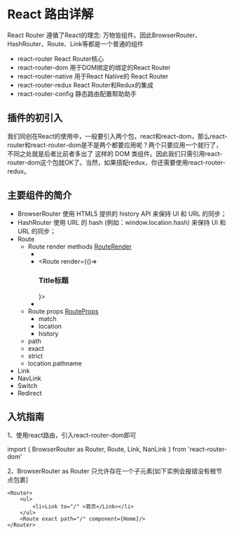 # React 路由详解

React Router 遵循了React的理念: 万物皆组件。因此BrowserRouter、HashRouter、Route、Link等都是一个普通的组件

- react-router  React Router核心
- react-router-dom  用于DOM绑定的绑定的React Router
- react-router-native   用于React Native的 React Router
- react-router-redux     React Router和Redux的集成
- react-router-config   静态路由配置帮助助手

## 插件的初引入
我们同创在React的使用中，一般要引入两个包，react和react-dom，那么react-router和react-router-dom是不是两个都要应用呢？两个只要应用一个就行了，不同之处就是后者比前者多出了<Link> <BrowserRouter>这样的 DOM 类组件。因此我们只需引用react-router-dom这个包就OK了。当然，如果搭配redux，你还需要使用react-router-redux。

## 主要组件的简介

- BrowserRouter 使用 HTML5 提供的 history API 来保持 UI 和 URL 的同步；
- HashRouter    使用 URL 的 hash (例如：window.location.hash) 来保持 UI 和 URL 的同步；
- Route 
  - Route render methods [RouteRender](./Route.jsx) 
    - <Route component={Home}>
    - <Route render={()=><h3>Title标题</h3>}>
    - <Route children>
  - Route props [RouteProps](./Route-params.jsx) 
    - match
    - location
    - history 
  - path
  - exact
  - strict
  - location.pathname
- Link
- NavLink
- Switch
- Redirect



## 入坑指南

1、使用react路由，引入react-router-dom即可

import { BrowserRouter as Router, Route, Link, NanLink } from 'react-router-dom'

2、BrowserRouter as Router 只允许存在一个子元素[如下实例会报错没有根节点包裹]

```
<Router>
    <ul>
        <li>Link to="/" >首页</Link></li>
    </ul>
    <Route exact path="/" component={Home}/>
</Router>
```